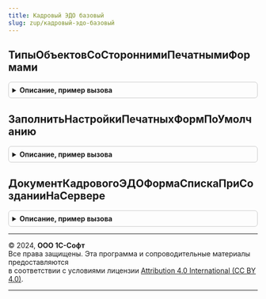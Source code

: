 ```yaml
---
title: Кадровый ЭДО базовый
slug: zup/кадровый-эдо-базовый
---
```



## ТипыОбъектовСоСтороннимиПечатнымиФормами
<details style="margin: 1em 0; padding: 0.5em; border: 1px solid #ccc; border-radius: 6px;">

<summary style="font-weight: bold; cursor: pointer;">Описание, пример вызова</summary>

```bsl

Функция ТипыОбъектовСоСтороннимиПечатнымиФормами() Экспорт
```

Пример вызова
```bsl
Результат = КадровыйЭДОБазовый.ТипыОбъектовСоСтороннимиПечатнымиФормами() 
```
</details>

## ЗаполнитьНастройкиПечатныхФормПоУмолчанию
<details style="margin: 1em 0; padding: 0.5em; border: 1px solid #ccc; border-radius: 6px;">

<summary style="font-weight: bold; cursor: pointer;">Описание, пример вызова</summary>

```bsl

Процедура ЗаполнитьНастройкиПечатныхФормПоУмолчанию(ОписанияНастроек) Экспорт
```

Пример вызова
```bsl
КадровыйЭДОБазовый.ЗаполнитьНастройкиПечатныхФормПоУмолчанию(ОписанияНастроек) 
```
</details>

## ДокументКадровогоЭДОФормаСпискаПриСозданииНаСервере
<details style="margin: 1em 0; padding: 0.5em; border: 1px solid #ccc; border-radius: 6px;">

<summary style="font-weight: bold; cursor: pointer;">Описание, пример вызова</summary>

```bsl

Процедура ДокументКадровогоЭДОФормаСпискаПриСозданииНаСервере(УправляемаяФорма, Отказ, СтандартнаяОбработка) Экспорт
```

Пример вызова
```bsl
КадровыйЭДОБазовый.ДокументКадровогоЭДОФормаСпискаПриСозданииНаСервере(УправляемаяФорма, Отказ, СтандартнаяОбработка) 
```
</details>

---

© 2024, **ООО 1С-Софт**  
Все права защищены. Эта программа и сопроводительные материалы предоставляются  
в соответствии с условиями лицензии [Attribution 4.0 International (CC BY 4.0)](https://creativecommons.org/licenses/by/4.0/legalcode).

---
